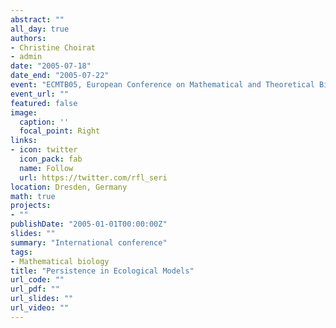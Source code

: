 ```yaml
---
abstract: ""
all_day: true
authors:
- Christine Choirat
- admin
date: "2005-07-18"
date_end: "2005-07-22"
event: "ECMTB05, European Conference on Mathematical and Theoretical Biology"
event_url: ""
featured: false
image:
  caption: ''
  focal_point: Right
links:
- icon: twitter
  icon_pack: fab
  name: Follow
  url: https://twitter.com/rfl_seri
location: Dresden, Germany
math: true
projects:
- ""
publishDate: "2005-01-01T00:00:00Z"
slides: ""
summary: "International conference"
tags:
- Mathematical biology
title: "Persistence in Ecological Models"
url_code: ""
url_pdf: ""
url_slides: ""
url_video: ""
---
```

